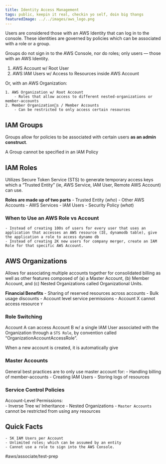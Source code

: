 ```yaml
---
title: Identity Access Management
tags: public, keepin it real, checkin yo self, doin big thangs
featuredImage: ../../images/aws_logo.png
---
```


Users are considered those with an AWS Identity that can log in to the console. These identities are governed by policies which can be associated with a role or a group.

Groups do not sign in to the AWS Console, nor do roles; only users — those with an AWS Identity.

1. AWS Account w/ Root User
2. AWS IAM Users w/ Access to Resources inside AWS Account

Or, with an AWS Organization:

	1. AWS Organization w/ Root Account
		- Roles that allow access to different nested-organizations or member-accounts
	2. Member Organizations / Member Accounts
		- Can be restricted to only access certain resources

## IAM Groups
Groups allow for policies to be associated with certain users **as an admin construct**. 

A Group cannot be specified in an IAM Policy

## IAM Roles
Utilizes Secure Token Service (STS) to generate temporary access keys which a “Trusted Entity” (ie, AWS Service, IAM User, Remote AWS Account) can use.

**Roles are made up of two parts**
		- Trusted Entity (*who*)
			- Other AWS Accounts
			- AWS Services
			- IAM Users
		- Security Policy (*what*)

### When to Use an AWS Role vs Account
	- Instead of creating 100s of users for every user that uses an application that accesses an AWS resource (IE, dynamodb table), give the application a role to access dynamo db
	- Instead of creating 2K new users for company merger, create an IAM Role for that specific AWS Account.

## AWS Organizations
Allows for associating multiple accounts together for consolidated billing as well as other features composed of (a) a Master Account, (b) Member Account, and (c) Nested Organizations called Organizational Units.

**Financial Benefits**
		- Sharing of reserved resources across accounts
		- Bulk usage discounts
		- Account level service permissions
			- Account X cannot access resource `Y`

### Role Switching
Account A can access Account B w/ a single IAM User associated with the Organization through a `STS Role`, by convention called “OrganizationAccountAccessRole”.

When a new account is created, it is automatically give 

### Master Accounts
General best practices are to only use master account for:
	- Handling billing of member-accounts
	- Creating IAM Users
	- Storing logs of resources

### Service Control Policies
Account-Level Permissions:	
	- Inverse Tree w/ Inheritance
	- Nested Organizations
	- `Master Accounts` cannot be restricted from using any resources

## Quick Facts
	- 5K IAM Users per Account
	- Unlimited roles; which can be assumed by an entity
	- Cannot use a role to sign into the AWS Console.

#aws/associate/test-prep